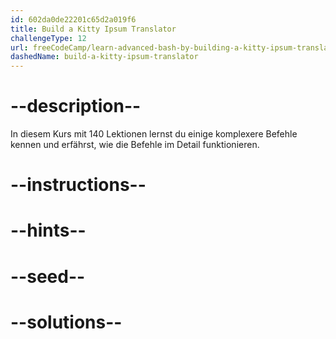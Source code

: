 ```yaml
---
id: 602da0de22201c65d2a019f6
title: Build a Kitty Ipsum Translator
challengeType: 12
url: freeCodeCamp/learn-advanced-bash-by-building-a-kitty-ipsum-translator
dashedName: build-a-kitty-ipsum-translator
---
```


# --description--

In diesem Kurs mit 140 Lektionen lernst du einige komplexere Befehle kennen und erfährst, wie die Befehle im Detail funktionieren.

# --instructions--

# --hints--

# --seed--

# --solutions--
